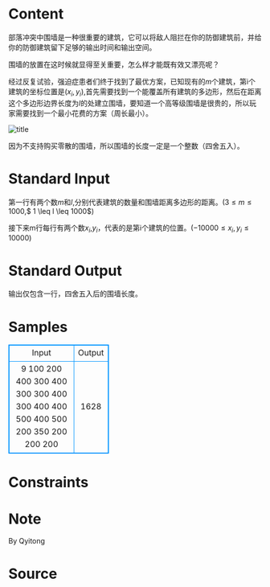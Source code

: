 
# Content

部落冲突中围墙是一种很重要的建筑，它可以将敌人阻拦在你的防御建筑前，并给你的防御建筑留下足够的输出时间和输出空间。

围墙的放置在这时候就显得至关重要，怎么样才能既有效又漂亮呢？

经过反复试验，强迫症患者们终于找到了最优方案，已知现有的$m$个建筑，第i个建筑的坐标位置是$(x_i,y_i)$,首先需要找到一个能覆盖所有建筑的多边形，然后在距离这个多边形边界长度为$l$的处建立围墙，要知道一个高等级围墙是很贵的，所以玩家需要找到一个最小花费的方案（周长最小）。

![title](/source/lutece/jie-ni-suan-wu-yi-ce-yin-xiao-xu-ting-da-xie-chuan-lin/img/aHR0cHM6Ly9hY20udWVzdGMuZWR1LmNuL21lZGlhL2ltYWdlL3Byb2JsZW0vMTcxNC8yMDE3MDYxOTEyMjEwMTIzNTQuZ2lm.gif)

因为不支持购买零散的围墙，所以围墙的长度一定是一个整数（四舍五入）。

# Standard Input

第一行有两个数$m$和$l$,分别代表建筑的数量和围墙距离多边形的距离。($3 \leq m \leq 1000$,$ 1 \leq l \leq 1000$)

接下来m行每行有两个数$x_i$,$y_i$，代表的是第i个建筑的位置。($-10000 \leq x_i,y_i \leq 10000$)

# Standard Output

输出仅包含一行，四舍五入后的围墙长度。

# Samples

<style>
        table,table tr th, table tr td { border:1px solid #0094ff; }
        table { width: 200px; min-height: 25px; line-height: 25px; text-align: center; border-collapse: collapse;}   
    </style>
<table>
	<tr>
		<td>Input</td>
		<td>Output</td>
	</tr>
<tr><td>9 100
200 400
300 400
300 300
400 300
400 400
500 400
500 200
350 200
200 200</td><td>1628</td></tr></table>


# Constraints



# Note

By Qyitong

# Source


